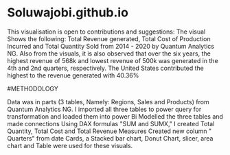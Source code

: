 # Soluwajobi.github.io
This visualisation is open to contributions and suggestions: 
The visual Shows the following: Total Revenue generated, Total Cost of Production Incurred and Total Quantity Sold from 2014 - 2020 by Quantum Analytics NG. Also from the visuals, it is also observed that over the six years, the highest revenue of 568k and lowest revenue of 500k was generated in the 4th and 2nd quarters, respectively. 
The United States contributed the highest to the revenue generated with 40.36%

#METHODOLOGY

Data was in parts (3 tables, Namely: Regions, Sales and Products) from Quantum Analytics NG. 
I imported all three tables to power query for transformation and loaded them into power Bi 
Modelled the three tables and made connections 
Using DAX formulas "SUM and SUMX," I created Total Quantity, Total Cost and Total Revenue Measures 
Created new column " Quarters" from date 
Cards, a Stacked bar chart, Donut Chart, slicer, area chart and Table were used for these visuals.
